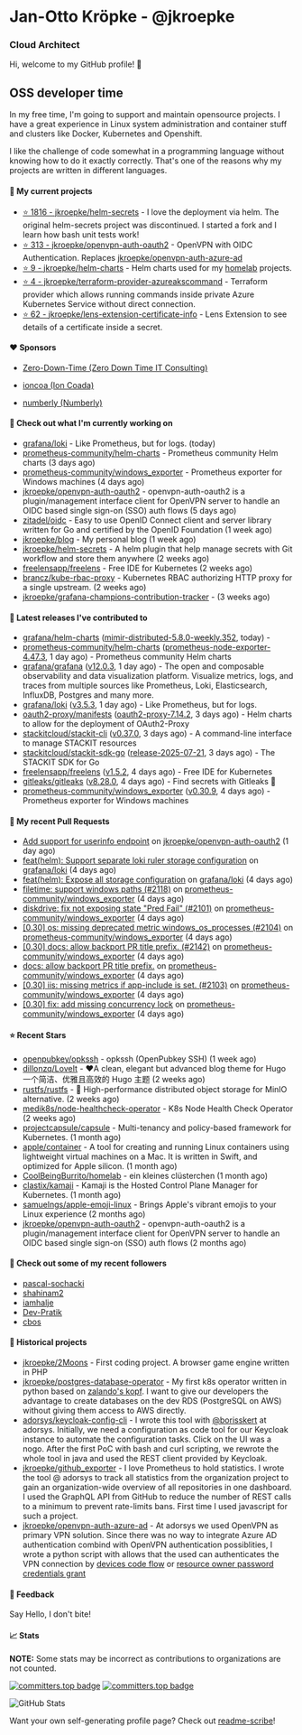 # Jan-Otto Kröpke - @jkroepke
### Cloud Architect 

Hi, welcome to my GitHub profile! 👋

## OSS developer time
In my free time, I'm going to support and maintain opensource projects. I have a great experience in Linux system administration and container stuff and clusters like Docker, Kubernetes and Openshift.

I like the challenge of code somewhat in a programming language without knowing how to do it exactly correctly. That's one of the reasons why my projects are written in different languages.

#### 🌱 My current projects
- [⭐️ 1816 - jkroepke/helm-secrets](https://github.com/jkroepke/helm-secrets) - I love the deployment via helm. The original helm-secrets project was discontinued. I started a fork and I learn how bash unit tests work!
- [⭐️ 313 - jkroepke/openvpn-auth-oauth2](https://github.com/jkroepke/openvpn-auth-oauth2) - OpenVPN with OIDC Authentication. Replaces  [jkroepke/openvpn-auth-azure-ad](https://github.com/jkroepke/openvpn-auth-azure-ad) 
- [⭐️ 9 - jkroepke/helm-charts](https://github.com/jkroepke/helm-charts) - Helm charts used for my [homelab](https://github.com/jkroepke/homelab) projects.
- [⭐️ 4 - jkroepke/terraform-provider-azureakscommand](https://github.com/jkroepke/terraform-provider-azureakscommand) - Terraform provider which allows running commands inside private Azure Kubernetes Service without direct connection.
- [⭐️ 62 - jkroepke/lens-extension-certificate-info](https://github.com/jkroepke/lens-extension-certificate-info) - Lens Extension to see details of a certificate inside a secret.

#### ❤️ Sponsors

- [Zero-Down-Time (Zero Down Time IT Consulting)](https://github.com/Zero-Down-Time)

- [ioncoa (Ion Coada)](https://github.com/ioncoa)

- [numberly (Numberly)](https://github.com/numberly)


#### 👷 Check out what I'm currently working on

- [grafana/loki](https://github.com/grafana/loki) - Like Prometheus, but for logs. (today)
- [prometheus-community/helm-charts](https://github.com/prometheus-community/helm-charts) - Prometheus community Helm charts (3 days ago)
- [prometheus-community/windows_exporter](https://github.com/prometheus-community/windows_exporter) - Prometheus exporter for Windows machines (4 days ago)
- [jkroepke/openvpn-auth-oauth2](https://github.com/jkroepke/openvpn-auth-oauth2) - openvpn-auth-oauth2 is a plugin/management interface client for OpenVPN server to handle an OIDC based single sign-on (SSO) auth flows (5 days ago)
- [zitadel/oidc](https://github.com/zitadel/oidc) - Easy to use OpenID Connect client and server library written for Go and certified by the OpenID Foundation (1 week ago)
- [jkroepke/blog](https://github.com/jkroepke/blog) - My personal blog (1 week ago)
- [jkroepke/helm-secrets](https://github.com/jkroepke/helm-secrets) - A helm plugin that help manage secrets with Git workflow and store them anywhere (2 weeks ago)
- [freelensapp/freelens](https://github.com/freelensapp/freelens) - Free IDE for Kubernetes (2 weeks ago)
- [brancz/kube-rbac-proxy](https://github.com/brancz/kube-rbac-proxy) - Kubernetes RBAC authorizing HTTP proxy for a single upstream. (2 weeks ago)
- [jkroepke/grafana-champions-contribution-tracker](https://github.com/jkroepke/grafana-champions-contribution-tracker) -  (3 weeks ago)

#### 🔭 Latest releases I've contributed to

- [grafana/helm-charts](https://github.com/grafana/helm-charts) ([mimir-distributed-5.8.0-weekly.352](https://github.com/grafana/helm-charts/releases/tag/mimir-distributed-5.8.0-weekly.352), today) - 
- [prometheus-community/helm-charts](https://github.com/prometheus-community/helm-charts) ([prometheus-node-exporter-4.47.3](https://github.com/prometheus-community/helm-charts/releases/tag/prometheus-node-exporter-4.47.3), 1 day ago) - Prometheus community Helm charts
- [grafana/grafana](https://github.com/grafana/grafana) ([v12.0.3](https://github.com/grafana/grafana/releases/tag/v12.0.3), 1 day ago) - The open and composable observability and data visualization platform. Visualize metrics, logs, and traces from multiple sources like Prometheus, Loki, Elasticsearch, InfluxDB, Postgres and many more. 
- [grafana/loki](https://github.com/grafana/loki) ([v3.5.3](https://github.com/grafana/loki/releases/tag/v3.5.3), 1 day ago) - Like Prometheus, but for logs.
- [oauth2-proxy/manifests](https://github.com/oauth2-proxy/manifests) ([oauth2-proxy-7.14.2](https://github.com/oauth2-proxy/manifests/releases/tag/oauth2-proxy-7.14.2), 3 days ago) - Helm charts to allow for the deployment of OAuth2-Proxy
- [stackitcloud/stackit-cli](https://github.com/stackitcloud/stackit-cli) ([v0.37.0](https://github.com/stackitcloud/stackit-cli/releases/tag/v0.37.0), 3 days ago) - A command-line interface to manage STACKIT resources
- [stackitcloud/stackit-sdk-go](https://github.com/stackitcloud/stackit-sdk-go) ([release-2025-07-21](https://github.com/stackitcloud/stackit-sdk-go/releases/tag/release-2025-07-21), 3 days ago) - The STACKIT SDK for Go
- [freelensapp/freelens](https://github.com/freelensapp/freelens) ([v1.5.2](https://github.com/freelensapp/freelens/releases/tag/v1.5.2), 4 days ago) - Free IDE for Kubernetes
- [gitleaks/gitleaks](https://github.com/gitleaks/gitleaks) ([v8.28.0](https://github.com/gitleaks/gitleaks/releases/tag/v8.28.0), 4 days ago) - Find secrets with Gitleaks 🔑
- [prometheus-community/windows_exporter](https://github.com/prometheus-community/windows_exporter) ([v0.30.9](https://github.com/prometheus-community/windows_exporter/releases/tag/v0.30.9), 4 days ago) - Prometheus exporter for Windows machines

#### 🔨 My recent Pull Requests

- [Add support for userinfo endpoint](https://github.com/jkroepke/openvpn-auth-oauth2/pull/560) on [jkroepke/openvpn-auth-oauth2](https://github.com/jkroepke/openvpn-auth-oauth2) (1 day ago)
- [feat(helm): Support separate loki ruler storage configuration](https://github.com/grafana/loki/pull/18510) on [grafana/loki](https://github.com/grafana/loki) (4 days ago)
- [feat(helm): Expose all storage configuration](https://github.com/grafana/loki/pull/18509) on [grafana/loki](https://github.com/grafana/loki) (4 days ago)
- [filetime: support windows paths (#2118)](https://github.com/prometheus-community/windows_exporter/pull/2146) on [prometheus-community/windows_exporter](https://github.com/prometheus-community/windows_exporter) (4 days ago)
- [diskdrive: fix not exposing state "Pred Fail" (#2101)](https://github.com/prometheus-community/windows_exporter/pull/2145) on [prometheus-community/windows_exporter](https://github.com/prometheus-community/windows_exporter) (4 days ago)
- [[0.30] os: missing deprecated metric windows_os_processes (#2104)](https://github.com/prometheus-community/windows_exporter/pull/2144) on [prometheus-community/windows_exporter](https://github.com/prometheus-community/windows_exporter) (4 days ago)
- [[0.30] docs: allow backport PR title prefix. (#2142)](https://github.com/prometheus-community/windows_exporter/pull/2143) on [prometheus-community/windows_exporter](https://github.com/prometheus-community/windows_exporter) (4 days ago)
- [docs: allow backport PR title prefix.](https://github.com/prometheus-community/windows_exporter/pull/2142) on [prometheus-community/windows_exporter](https://github.com/prometheus-community/windows_exporter) (4 days ago)
- [[0.30] iis: missing metrics if app-include is set. (#2103)](https://github.com/prometheus-community/windows_exporter/pull/2141) on [prometheus-community/windows_exporter](https://github.com/prometheus-community/windows_exporter) (4 days ago)
- [[0.30] fix: add missing concurrency lock](https://github.com/prometheus-community/windows_exporter/pull/2140) on [prometheus-community/windows_exporter](https://github.com/prometheus-community/windows_exporter) (4 days ago)

#### ⭐ Recent Stars

- [openpubkey/opkssh](https://github.com/openpubkey/opkssh) - opkssh (OpenPubkey SSH) (1 week ago)
- [dillonzq/LoveIt](https://github.com/dillonzq/LoveIt) - ❤️A clean, elegant but advanced blog theme for Hugo 一个简洁、优雅且高效的 Hugo 主题 (2 weeks ago)
- [rustfs/rustfs](https://github.com/rustfs/rustfs) - 🚀 High-performance distributed object storage for MinIO  alternative. (2 weeks ago)
- [medik8s/node-healthcheck-operator](https://github.com/medik8s/node-healthcheck-operator) - K8s Node Health Check Operator (2 weeks ago)
- [projectcapsule/capsule](https://github.com/projectcapsule/capsule) - Multi-tenancy and policy-based framework for Kubernetes. (1 month ago)
- [apple/container](https://github.com/apple/container) - A tool for creating and running Linux containers using lightweight virtual machines on a Mac. It is written in Swift, and optimized for Apple silicon.  (1 month ago)
- [CoolBeingBurrito/homelab](https://github.com/CoolBeingBurrito/homelab) - ein kleines clüsterchen (1 month ago)
- [clastix/kamaji](https://github.com/clastix/kamaji) - Kamaji is the Hosted Control Plane Manager for Kubernetes. (1 month ago)
- [samuelngs/apple-emoji-linux](https://github.com/samuelngs/apple-emoji-linux) - Brings Apple's vibrant emojis to your Linux experience (2 months ago)
- [jkroepke/openvpn-auth-oauth2](https://github.com/jkroepke/openvpn-auth-oauth2) - openvpn-auth-oauth2 is a plugin/management interface client for OpenVPN server to handle an OIDC based single sign-on (SSO) auth flows (2 months ago)

#### 👯 Check out some of my recent followers

- [pascal-sochacki](https://github.com/pascal-sochacki)
- [shahinam2](https://github.com/shahinam2)
- [iamhalje](https://github.com/iamhalje)
- [Dev-Pratik](https://github.com/Dev-Pratik)
- [cbos](https://github.com/cbos)

#### 📜 Historical projects
- [jkroepke/2Moons](https://github.com/jkroepke/2Moons) - First coding project. A browser game engine written in PHP
- [jkroepke/postgres-database-operator](https://github.com/jkroepke/postgres-database-operator) - My first k8s operator written in python based on [zalando's kopf](https://github.com/zalando-incubator/kopf). I want to give our developers the advantage to create databases on the dev RDS (PostgreSQL on AWS) without giving them access to AWS directly.
- [adorsys/keycloak-config-cli](https://github.com/adorsys/keycloak-config-cli) - I wrote this tool with [@borisskert](https://github.com/borisskert) at adorsys. Initially, we need a configuration as code tool for our Keycloak instance to automate the configuration tasks. Click on the UI was a nogo. After the first PoC with bash and curl scripting, we rewrote the whole tool in java and used the REST client provided by Keycloak.
- [jkroepke/github_exporter](https://github.com/jkroepke/github_exporter) - I love Prometheus to hold statistics. I wrote the tool @ adorsys to track all statistics from the organization project to gain an organization-wide overview of all repositories in one dashboard. I used the GraphQL API from GitHub to reduce the number of REST calls to a minimum to prevent rate-limits bans. First time I used javascript for such a project.
- [jkroepke/openvpn-auth-azure-ad](https://github.com/jkroepke/openvpn-auth-azure-ad) - At adorsys we used OpenVPN as primary VPN solution. Since there was no way to integrate Azure AD authentication combind with OpenVPN authentication possiblities, I wrote a python script with allows that the used can authenticates the VPN connection by [devices code flow](https://docs.microsoft.com/en-us/azure/active-directory/develop/v2-oauth2-device-code) or [resource owner password credentials grant](https://docs.microsoft.com/en-us/azure/active-directory/develop/v2-oauth-ropc)

#### 💬 Feedback

Say Hello, I don't bite!

#### 📈 Stats

**NOTE:** Some stats may be incorrect as contributions to organizations
are not counted.

[![committers.top badge](https://user-badge.committers.top/germany/jkroepke.svg)](https://user-badge.committers.top/germany/jkroepke)
[![committers.top badge](https://user-badge.committers.top/germany_public/jkroepke.svg)](https://user-badge.committers.top/germany_public/jkroepke)

![GitHub Stats](https://github-readme-stats.vercel.app/api?username=jkroepke&count_private=false&theme=tokyonight&show_icons=true)

Want your own self-generating profile page? Check out [readme-scribe](https://github.com/muesli/readme-scribe)!
